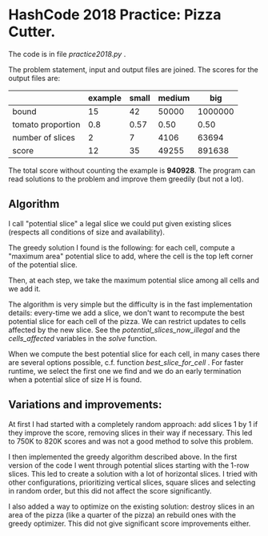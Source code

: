 # HashCode 2018 Practice: Pizza Cutter.

The code is in file *practice2018.py* .

The problem statement, input and output files are joined. The scores for the output files are:

|                   | example  | small | medium | big     |
| ----------------- | -------- | ----- | ------ | ------- |
| bound             | 15       |    42 |  50000 | 1000000 |
| tomato proportion | 0.8      |  0.57 |  0.50  | 0.50    |
| number of slices  | 2        |     7 |  4106  | 63694   |
| score             | 12       |    35 |  49255 | 891638  |


The total score without counting the example is **940928**. The program can read solutions to the problem and improve
them greedily (but not a lot).

## Algorithm

I call "potential slice" a legal slice we could put given existing slices (respects all conditions of size and availability).

The greedy solution I found is the following: for each cell, compute a "maximum area" potential slice to add,
where the cell is the top left corner of the potential slice.

Then, at each step, we take the maximum potential slice among  all cells and we add it.

The algorithm is very simple but the difficulty is in the fast implementation details: every-time we add a slice,
we don't want to recompute the best potential slice for each cell of the pizza. We can restrict updates to cells
affected by the new slice. See the *potential_slices_now_illegal* and the *cells_affected* variables in the *solve* function.

When we compute the best potential slice for each cell, in many cases there are several options possible, c.f.
function *best_slice_for_cell* .
For faster runtime, we select the first one we find and we do an early termination when a potential slice of size H is found.

## Variations and improvements:

At first I had started with a completely random approach: add slices 1 by 1 if they improve the score,
removing slices in their way if necessary. This led to 750K to 820K scores and was not a good method to solve this problem.

I then implemented the greedy algorithm described above.
In the first version of the code I went through potential slices starting with the 1-row slices.
This led to create a solution with a lot of horizontal slices.
I tried with other configurations, prioritizing vertical slices, square slices and selecting in random order,
but this did not affect the score significantly.

I also added a way to optimize on the existing solution: destroy slices in an area of the pizza (like a quarter of the pizza)
an rebuild ones with the greedy optimizer. This did not give significant score improvements either.

